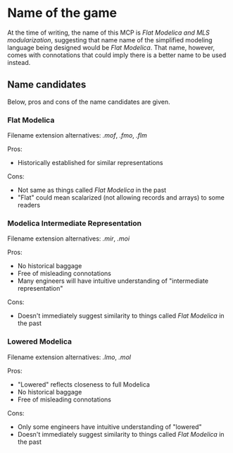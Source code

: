 # Name of the game

At the time of writing, the name of this MCP is _Flat Modelica and MLS modularization_, suggesting that name name of the simplified modeling language being designed would be _Flat Modelica_.
That name, however, comes with connotations that could imply there is a better name to be used instead.


## Name candidates

Below, pros and cons of the name candidates are given.

### Flat Modelica

Filename extension alternatives: _.mof_, _.fmo_, _.flm_

Pros:
- Historically established for similar representations

Cons:
- Not same as things called _Flat Modelica_ in the past
- "Flat" could mean scalarized (not allowing records and arrays) to some readers

### Modelica Intermediate Representation

Filename extension alternatives: _.mir_, _.moi_

Pros:
- No historical baggage
- Free of misleading connotations
- Many engineers will have intuitive understanding of "intermediate representation"

Cons:
- Doesn't immediately suggest similarity to things called _Flat Modelica_ in the past

### Lowered Modelica

Filename extension alternatives: _.lmo_, _.mol_

Pros:
- "Lowered" reflects closeness to full Modelica
- No historical baggage
- Free of misleading connotations

Cons:
- Only some engineers have intuitive understanding of "lowered"
- Doesn't immediately suggest similarity to things called _Flat Modelica_ in the past
